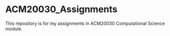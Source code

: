 # ACM20030_Assignments
This repository is for my assignments in ACM20030 Computational Science module.
